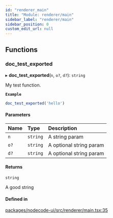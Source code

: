 ```yaml
---
id: "renderer_main"
title: "Module: renderer/main"
sidebar_label: "renderer/main"
sidebar_position: 0
custom_edit_url: null
---
```


## Functions

### doc\_test\_exported

▸ **doc_test_exported**(`n`, `o?`, `d?`): `string`

My test function.

**`Example`**

```ts
doc_test_exported('hello')
```

#### Parameters

| Name | Type | Description |
| :------ | :------ | :------ |
| `n` | `string` | A string param |
| `o?` | `string` | A optional string param |
| `d?` | `string` | A optional string param |

#### Returns

`string`

A good string

#### Defined in

[packages/nodecode-ui/src/renderer/main.tsx:35](https://github.com/bischoff-m/nodecode/blob/1978ab5/packages/nodecode-ui/src/renderer/main.tsx#L35)
